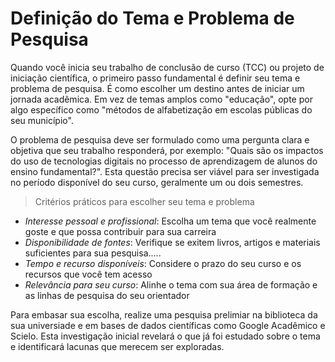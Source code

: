 # Definição do Tema e Problema de Pesquisa

Quando você inicia seu trabalho de conclusão de curso (TCC) ou projeto de iniciação científica, o primeiro passo fundamental é definir seu tema e problema de pesquisa. É como escolher um destino antes de iniciar um jornada acadêmica. Em vez de temas amplos como "educação", opte por algo específico como "métodos de alfabetização em escolas públicas do seu município".

O problema de pesquisa deve ser formulado como uma pergunta clara e objetiva que seu trabalho responderá, por exemplo: "Quais são os impactos do uso de tecnologias digitais no processo de aprendizagem de alunos do ensino fundamental?". Esta questão precisa ser viável para ser investigada no período disponível do seu curso, geralmente um ou dois semestres.

> Critérios práticos para escolher seu tema e problema

- *Interesse pessoal e profissional*: Escolha um tema que você realmente goste e que possa contribuir para sua carreira
- *Disponibilidade de fontes*: Verifique se exitem livros, artigos e materiais suficientes para sua pesquisa.....
- *Tempo e recurso disponíveis*: Considere o prazo do seu curso e os recursos que você tem acesso
- *Relevância para seu curso*: Alinhe o tema com sua área de formação e as linhas de pesquisa do seu orientador

Para embasar sua escolha, realize uma pesquisa prelimiar na biblioteca da sua universiade e em bases de dados científicas como Google Acadêmico e Scielo. Esta investigação inicial revelará o que já foi estudado sobre o tema e identificará lacunas que merecem ser exploradas. 